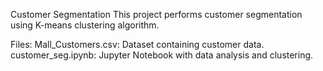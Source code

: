 Customer Segmentation
This project performs customer segmentation using K-means clustering algorithm.

Files:
Mall_Customers.csv: Dataset containing customer data.
customer_seg.ipynb: Jupyter Notebook with data analysis and clustering.
